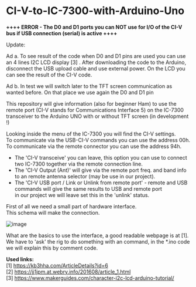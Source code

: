 # CI-V-to-IC-7300-with-Arduino-Uno

<b> ++++ ERROR - The D0 and D1 ports you can NOT use for I/O of the CI-V bus if USB connection (serial) is active ++++ </b><br>

Update:

Ad a. To see result of the code when D0 and D1 pins are used you can use an 4 lines I2C LCD display [3] .
After downloading the code to the Arduino, disconnect the USB upload cable and use external power.
On the LCD you can see the result of the CI-V code.

Ad b. In test we will switch later to the TFT screen communication as wanted before.
On that place we use again the D0 and D1 pin

This repository will give information (also for beginner Ham) to use the remote port (CI-V stands for Communications Interface 5) on the IC-7300 transceiver to the Arduino UNO with or without TFT screen (in development !)

Looking inside the menu of the IC-7300 you will find the CI-V settings.<br>
To communicate via the USB-CI-V commands you can use the address 00h.<br>
To communicate via the remote connector you can use the address 94h.<br>
* The 'CI-V transceive' you can leave, this option you can use to connect two IC-7300 together via the remote connection line.<br>
* The 'CI-V Output (Ant)' will give via the remote port freq. and band info to an remote antenna selector (may be use in our project).<br> 
* The 'CI-V USB port / Link or Unlink from remote port' - remote and USB commands will give the same results to USB and remote port <br>
  in our project we will leave set this in the 'unlink' status.<p>
  
First of all we need a small part of hardware interface.<br>
This schema will make the connection.

![image](https://user-images.githubusercontent.com/4719917/152031252-81abdf0e-3988-4e99-84fb-821411a88f9b.png)


What are the basics to use the interface, a good readable webpage is at [1].<br>
We have to 'ask' the rig to do something with an command, in the *.ino code we will explain this by comment code.<p>

<b>Used links:</b><br>
  [1] https://kb3hha.com/ArticleDetails?id=6 <br>
  [2] https://jj1jpm.at.webry.info/201608/article_1.html<br>
  [3] https://www.makerguides.com/character-i2c-lcd-arduino-tutorial/


  



